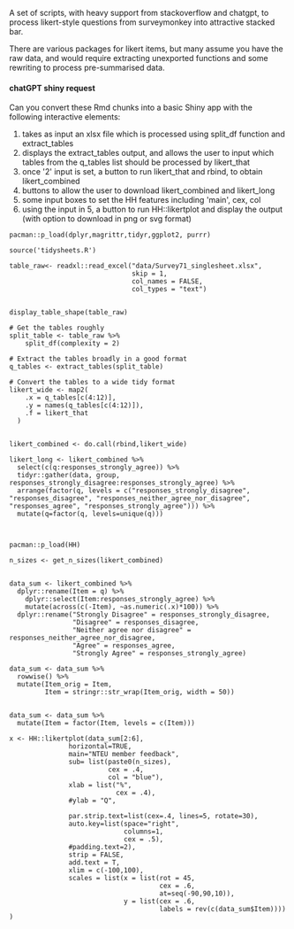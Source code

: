 A set of scripts, with heavy support from stackoverflow and chatgpt, to process likert-style questions from surveymonkey into attractive stacked bar.

There are various packages for likert items, but many assume you have the raw data, and would require extracting unexported functions and some rewriting to process pre-summarised data.


#### chatGPT shiny request

Can you convert these Rmd chunks into a basic Shiny app with the following interactive elements:
1. takes as input an xlsx file which is processed using split_df function and extract_tables
2. displays the extract_tables output, and allows the user to input which tables from the q_tables list should be processed by likert_that 
3. once '2' input is set, a button to run likert_that and rbind, to obtain likert_combined
4. buttons to allow the user to download likert_combined and likert_long
5. some input boxes to set the HH features including 'main', cex, col
6. using the input in 5, a button to run HH::likertplot and display the output (with option to download in png or svg format)


```{r setup}
pacman::p_load(dplyr,magrittr,tidyr,ggplot2, purrr)

source('tidysheets.R')

table_raw<- readxl::read_excel("data/Survey71_singlesheet.xlsx",
                               skip = 1,
                               col_names = FALSE,
                               col_types = "text")

```

```{r process}

display_table_shape(table_raw)

# Get the tables roughly
split_table <- table_raw %>%
    split_df(complexity = 2) 

# Extract the tables broadly in a good format
q_tables <- extract_tables(split_table)

# Convert the tables to a wide tidy format
likert_wide <- map2(
    .x = q_tables[c(4:12)],
    .y = names(q_tables[c(4:12)]),
    .f = likert_that
  )


likert_combined <- do.call(rbind,likert_wide)
  
likert_long <- likert_combined %>%
  select(c(q:responses_strongly_agree)) %>%
  tidyr::gather(data, group, responses_strongly_disagree:responses_strongly_agree) %>%
  arrange(factor(q, levels = c("responses_strongly_disagree", "responses_disagree", "responses_neither_agree_nor_disagree", "responses_agree", "responses_strongly_agree"))) %>% 
  mutate(q=factor(q, levels=unique(q)))


```

```{r plot}

pacman::p_load(HH)

n_sizes <- get_n_sizes(likert_combined)


data_sum <- likert_combined %>%
  dplyr::rename(Item = q) %>%
    dplyr::select(Item:responses_strongly_agree) %>%
    mutate(across(c(-Item), ~as.numeric(.x)*100)) %>%
  dplyr::rename("Strongly Disagree" = responses_strongly_disagree,
                "Disagree" = responses_disagree,
                "Neither agree nor disagree" = responses_neither_agree_nor_disagree, 
                "Agree" = responses_agree,
                "Strongly Agree" = responses_strongly_agree)
  
data_sum <- data_sum %>%
  rowwise() %>%
  mutate(Item_orig = Item,
         Item = stringr::str_wrap(Item_orig, width = 50))


data_sum <- data_sum %>%
  mutate(Item = factor(Item, levels = c(Item)))

x <- HH::likertplot(data_sum[2:6], 
               horizontal=TRUE,
               main="NTEU member feedback",
               sub= list(paste0(n_sizes),
                         cex = .4,
                         col = "blue"),
               xlab = list("%",
                           cex = .4),
               #ylab = "Q",
               
               par.strip.text=list(cex=.4, lines=5, rotate=30),
               auto.key=list(space="right", 
                             columns=1,
                             cex = .5), 
               #padding.text=2),
               strip = FALSE,
               add.text = T,
               xlim = c(-100,100),
               scales = list(x = list(rot = 45,
                                      cex = .6,
                                      at=seq(-90,90,10)),
                             y = list(cex = .6,
                                      labels = rev(c(data_sum$Item))))
)

```
